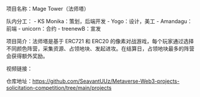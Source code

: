 项目名称：Mage Tower（法师塔）

队内分工：
	- KS Monika：策划，后端开发
	- Yogo：设计，美工
	- Amandagu：前端
	- unicorn：合约
	- treenewB：宣发

项目简介：法师塔是基于 ERC721 和 ERC20 的像素对战游戏，每个玩家通过选择不同颜色阵营，采集资源、占领地块、发起进攻。在结算日，占领地块最多的阵营会获得额外奖励。

视频链接：

仓库地址：https://github.com/SeavantUUz/Metaverse-Web3-projects-solicitation-competition/tree/main/projects

